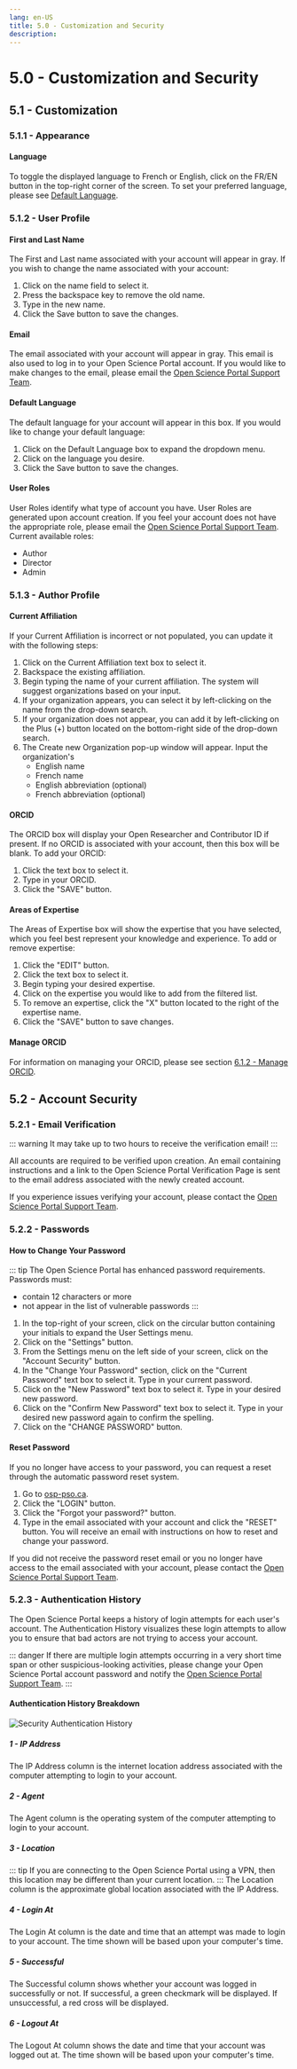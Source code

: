 ```yaml
---
lang: en-US
title: 5.0 - Customization and Security
description:
---
```

# 5.0 - Customization and Security

## 5.1 - Customization

### 5.1.1 - Appearance

#### Language
To toggle the displayed language to French or English, click on the FR/EN button in the top-right corner of the screen. To set your preferred language, please see [Default Language](#default-language).

### 5.1.2 - User Profile

#### First and Last Name
The First and Last name associated with your account will appear in gray. If you wish to change the name associated with your account:
1. Click on the name field to select it.
2. Press the backspace key to remove the old name.
3. Type in the new name.
4. Click the Save button to save the changes.

#### Email
The email associated with your account will appear in gray. This email is also used to log in to your Open Science Portal account. If you would like to make changes to the email, please email the [Open Science Portal Support Team](mailto:DFO.OpenScience-ScienceOuverte.MPO@dfo-mpo.gc.ca).

#### Default Language
The default language for your account will appear in this box. If you would like to change your default language:
1. Click on the Default Language box to expand the dropdown menu.
2. Click on the language you desire.
3. Click the Save button to save the changes.

#### User Roles
User Roles identify what type of account you have. User Roles are generated upon account creation. If you feel your account does not have the appropriate role, please email the [Open Science Portal Support Team](mailto:DFO.OpenScience-ScienceOuverte.MPO@dfo-mpo.gc.ca).
Current available roles:
- Author
- Director
- Admin

### 5.1.3 - Author Profile

#### Current Affiliation
If your Current Affiliation is incorrect or not populated, you can update it with the following steps:
1) Click on the Current Affiliation text box to select it.
2) Backspace the existing affiliation.
3) Begin typing the name of your current affiliation. The system will suggest organizations based on your input.
4) If your organization appears, you can select it by left-clicking on the name from the drop-down search.
5) If your organization does not appear, you can add it by left-clicking on the Plus (+) button located on the bottom-right side of the drop-down search.
6) The Create new Organization pop-up window will appear. Input the organization's
    - English name
    - French name
    - English abbreviation (optional)
    - French abbreviation (optional)

#### ORCID
The ORCID box will display your Open Researcher and Contributor ID if present. If no ORCID is associated with your account, then this box will be blank. To add your ORCID:
1. Click the text box to select it.
2. Type in your ORCID.
3. Click the "SAVE" button.

#### Areas of Expertise
The Areas of Expertise box will show the expertise that you have selected, which you feel best represent your knowledge and experience. To add or remove expertise:
1. Click the "EDIT" button.
2. Click the text box to select it.
3. Begin typing your desired expertise.
4. Click on the expertise you would like to add from the filtered list.
5. To remove an expertise, click the "X" button located to the right of the expertise name.
6. Click the "SAVE" button to save changes.

#### Manage ORCID

For information on managing your ORCID, please see section [6.1.2 - Manage ORCID](/guide/advanced-features.html#_6-1-1-manage-orcid).

## 5.2 - Account Security

### 5.2.1 - Email Verification
::: warning
It may take up to two hours to receive the verification email!
:::

All accounts are required to be verified upon creation. An email containing instructions and a link to the Open Science Portal Verification Page is sent to the email address associated with the newly created account.

If you experience issues verifying your account, please contact the [Open Science Portal Support Team](mailto:DFO.OpenScience-ScienceOuverte.MPO@dfo-mpo.gc.ca).

### 5.2.2 - Passwords

#### How to Change Your Password
::: tip
The Open Science Portal has enhanced password requirements. Passwords must:
- contain 12 characters or more
- not appear in the list of vulnerable passwords
:::

1. In the top-right of your screen, click on the circular button containing your initials to expand the User Settings menu.
2. Click on the "Settings" button.
3. From the Settings menu on the left side of your screen, click on the "Account Security" button.
4. In the "Change Your Password" section, click on the "Current Password" text box to select it. Type in your current password.
5. Click on the "New Password" text box to select it. Type in your desired new password.
6. Click on the "Confirm New Password" text box to select it. Type in your desired new password again to confirm the spelling.
7. Click on the "CHANGE PASSWORD" button.

#### Reset Password
If you no longer have access to your password, you can request a reset through the automatic password reset system.
1. Go to [osp-pso.ca](https://osp-pso.ca/#/).
2. Click the "LOGIN" button.
3. Click the "Forgot your password?" button.
4. Type in the email associated with your account and click the "RESET" button.
You will receive an email with instructions on how to reset and change your password.

If you did not receive the password reset email or you no longer have access to the email associated with your account, please contact the [Open Science Portal Support Team](mailto:DFO.OpenScience-ScienceOuverte.MPO@dfo-mpo.gc.ca).

### 5.2.3 - Authentication History
The Open Science Portal keeps a history of login attempts for each user's account. The Authentication History visualizes these login attempts to allow you to ensure that bad actors are not trying to access your account.

::: danger
If there are multiple login attempts occurring in a very short time span or other suspicious-looking activities, please change your Open Science Portal account password and notify the [Open Science Portal Support Team](mailto:DFO.OpenScience-ScienceOuverte.MPO@dfo-mpo.gc.ca).
:::

#### Authentication History Breakdown
![Security Authentication History](/images/security_authentication_history_help.png)

##### 1 - IP Address
The IP Address column is the internet location address associated with the computer attempting to login to your account.

##### 2 - Agent
The Agent column is the operating system of the computer attempting to login to your account.

##### 3 - Location
::: tip
If you are connecting to the Open Science Portal using a VPN, then this location may be different than your current location.
:::
The Location column is the approximate global location associated with the IP Address.

##### 4 - Login At
The Login At column is the date and time that an attempt was made to login to your account. The time shown will be based upon your computer's time.

##### 5 - Successful
The Successful column shows whether your account was logged in successfully or not. If successful, a green checkmark will be displayed. If unsuccessful, a red cross will be displayed.

##### 6 - Logout At
The Logout At column shows the date and time that your account was logged out at. The time shown will be based upon your computer's time.


